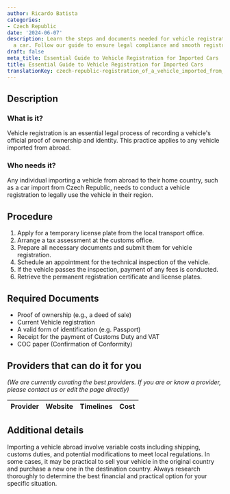 ```yaml
---
author: Ricardo Batista
categories:
- Czech Republic
date: '2024-06-07'
description: Learn the steps and documents needed for vehicle registration when importing
  a car. Follow our guide to ensure legal compliance and smooth registration.
draft: false
meta_title: Essential Guide to Vehicle Registration for Imported Cars
title: Essential Guide to Vehicle Registration for Imported Cars
translationKey: czech-republic-registration_of_a_vehicle_imported_from_abroad
---
```


## Description
### What is it?
Vehicle registration is an essential legal process of recording a vehicle's official proof of ownership and identity. This practice applies to any vehicle imported from abroad.

### Who needs it?
Any individual importing a vehicle from abroad to their home country, such as a car import from Czech Republic, needs to conduct a vehicle registration to legally use the vehicle in their region. 

## Procedure
1. Apply for a temporary license plate from the local transport office.
2. Arrange a tax assessment at the customs office.
3. Prepare all necessary documents and submit them for vehicle registration.
4. Schedule an appointment for the technical inspection of the vehicle.
5. If the vehicle passes the inspection, payment of any fees is conducted.
6. Retrieve the permanent registration certificate and license plates.
   
## Required Documents
- Proof of ownership (e.g., a deed of sale)
- Current Vehicle registration
- A valid form of identification (e.g. Passport)
- Receipt for the payment of Customs Duty and VAT
- COC paper (Confirmation of Conformity)

## Providers that can do it for you

_(We are currently curating the best providers. If you are or know a provider, please contact us or edit the page directly)_

| Provider        |     Website     |     Timelines    |       Cost      |
| --------------- | --------------- |  :-------------: | :-------------: |

## Additional details
Importing a vehicle abroad involve variable costs including shipping, customs duties, and potential modifications to meet local regulations. In some cases, it may be practical to sell your vehicle in the original country and purchase a new one in the destination country. Always research thoroughly to determine the best financial and practical option for your specific situation.
